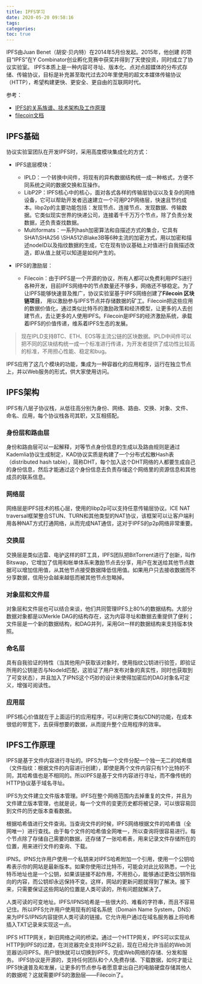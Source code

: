 ```yaml
---
title: IPFS学习
date: 2020-05-20 09:58:16
tags:
categories:
toc: true
---
```

IPFS由Juan Benet（胡安·贝内特）在2014年5月份发起。2015年，他创建 的项目“IPFS”在Y Combinator创业孵化竞赛中获奖并得到了天使投资，同时成立了协议实验室。
IPFS本质上是一种内容可寻址、版本化、点对点超媒体的分布式存储、传输协议，目标是补充甚至取代过去20年里使用的超文本媒体传输协议（HTTP），希望构建更快、更安全、更自由的互联网时代。
<!-- more -->
参考：
- [IPFS的关系族谱、技术架构及工作原理](https://www.8btc.com/media/578007)
- [filecoin文档](https://docs.filecoin.io/)
## IPFS基础

协议实验室团队在开发IPFS时，采用高度模块集成化的方式：

- IPFS底层模块：
  - IPLD：一个转换中间件，将现有的异构数据结构统一成一种格式，方便不同系统之间的数据交换和互操作。
  - LibP2P：IPFS核心中的核心，面对各式各样的传输层协议以及复杂的网络设备，它可以帮助开发者迅速建立一个可用P2P网络层，快速且节约成本。libp2p的主要功能包括：发现节点、连接节点、发现数据、传输数据。它类似现实世界的快递公司，连接着千千万万个节点，除了负责分发数据，还负责查找数据。
  - Multiformats：一系列hash加密算法和自描述方式的集合，它具有SHA1\SHA256 \SHA512\Blake3B等6种主流的加密方式，用以加密和描述nodeID以及指纹数据的生成，它在现有协议基础上对值进行自我描述改造，即从值上就可以知道是如何产生的。
  
- IPFS的激励层：
  - Filecoin：由于IPFS是一个开源的协议，所有人都可以免费利用IPFS进行各种开发，目前IPFS网络中的节点数量还不够多，网络还不够稳定。为了让IPFS能够快速普及推广，协议实验室基于IPFS网络创建了**Filecoin 区块链项目**， 用以激励参与IPFS节点并存储数据的矿工。Filecoin把这些应用的数据价值化，通过类似比特币的激励政策和经济模型，让更多的人去创建节点，去让更多的人使用IPFS。Filecoin是IPFS的经济激励系统，承载着IPFS的价值传递，维系着IPFS生态的发展。

> 现在IPLD支持BTC、ETH、EOS等主流公链的区块数据。IPLD中间件可以把不同的区块结构统一成一个标准进行传递，为开发者提供了成功性比较高的标准，不用担心性能、稳定和bug。

IPFS应用了这几个模块的功能，集成为一种容器化的应用程序，运行在独立节点上，并以Web服务的形式，供大家使用访问。

## IPFS架构

IPFS有八层子协议栈，从低往高分别为身份、网络、路由、交换、对象、文件、命名、应用，每个协议栈各司其职，又互相搭配。

### 身份层和路由层

身份和路由层可以一起解释，对等节点身份信息的生成以及路由规则是通过Kademlia协议生成制定，KAD协议实质是构建了一个分布式松散Hash表（distributed hash table），简称DHT，每个加入这个DHT网络的人都要生成自己的身份信息，然后才能通过这个身份信息去负责存储这个网络里的资源信息和其他成员的联系信息。

### 网络层

网络层是IPFS技术的核心层，使用的libp2p可以支持任意传输层协议。ICE NAT traversal框架整合STUN、TURN和其他类型的NAT协议，该框架可以让客户端利用各种NAT方式打通网络，从而完成NAT通信，这对于IPFS的p2p网络非常重要。

### 交换层

交换层是类似迅雷、电驴这样的BT工具，IPFS团队把BitTorrent进行了创新，叫作Bitswap，它增加了信用和帐单体系来激励节点去分享，用户在发送给其他节点数据可以增加信用值，从其他节点接受数据降低信用值。如果用户只去接收数据而不分享数据，信用分会越来越低而被其他节点忽略掉。

### 对象层和文件层

对象层和文件层也可以结合来谈，他们共同管理IPFS上80%的数据结构。大部分数据对象都是以Merkle DAG的结构存在，这为内容寻址和数据去重提供了便利；文件层是一个新的数据结构，和DAG并列，采用Git一样的数据结构来支持版本快照。

### 命名层

具有自我验证的特性（当其他用户获取该对象时，使用指纹公钥进行验签，即验证所用的公钥是否与NodeId匹配，这验证了用户发布对象的真实性，同时也获取到了可变状态），并且加入了IPNS这个巧妙的设计来使得加密后的DAG对象名可定义，增强可阅读性。

### 应用层

IPFS核心价值就在于上面运行的应用程序，可以利用它类似CDN的功能，在成本很低的带宽下，去获得想要的数据，从而提升整个应用程序的效率。

## IPFS工作原理

IPFS是基于文件内容进行寻址的。IPFS为每一个文件分配一个独一无二的哈希值（文件指纹：根据文件的内容进行创建），即使是两个文件内容只有1个比特的不同，其哈希值也是不相同的。所以IPFS是基于文件内容进行寻址，而不像传统的HTTP协议基于域名寻址。

IPFS为文件建立文件版本管理。IPFS在整个网络范围内去掉重复的文件，并且为文件建立版本管理，也就是说，每一个文件的变更历史都将被记录，可以很容易回到文件的历史版本查看数据。

根据哈希值进行文件查询。当查询文件的时候，IPFS网络根据文件的哈希值（全网唯一）进行查找。由于每个文件的哈希值全网唯一，所以查询将很容易进行。每个节点除了存储自己需要的数据，还存储了一张哈希表，用来记录文件存储所在的位置，用来进行文件的查询、下载。

IPNS。IPNS允许用户使用一个私钥来对IPFS哈希附加一个引用，使用一个公钥哈希表示你的网站是最新版本。如果你使用过比特币，可能会对此比较熟悉，一个比特币地址也是一个公钥，如果该链接不起作用，不用担心，能够通过更改公钥所指向的内容，而公钥却永远保持不变。这样，网站的更新问题就得到了解决。接下来，只需要保证这些网站的位置是人类可读的，所有问题就解决了。

人类可读的可变地址。IPFS/IPNS哈希是一些很大的、难看的字符串，而且不容易记住。所以IPFS允许用户使用现有的域名系统（Domain Name System，DNS）来为IPFS/IPNS内容提供人类可读的链接。它允许用户通过在域名服务器上将哈希插入TXT记录来实现这一点。

IPFS HTTP网关，新旧网络之间的桥梁。通过一个HTTP网关，IPFS可以实现从HTTP到IPFS的过渡，在浏览器完全支持IPFS之前，现在已经允许当前的Web浏览器访问IPFS。用户很快就可以切换到IPFS，完成Web网络的存储、分发和服务。
IPFS协议是开源的，支持任何团队和个人免费存储、下载数据，如何才能让IPFS快速普及和发展，让更多的节点参与者愿意拿出自己的电脑硬盘存储其他人的数据呢？这就需要IPFS的激励层——Filecoin了。
